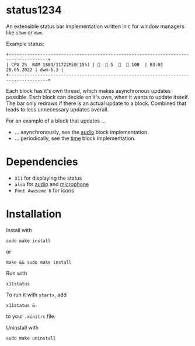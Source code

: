 # status1234

An extensible status bar implementation written in `C` for window managers like `i3wm` or `dwm`.

Example status:
```
+-------------------------------------------------------------------------------------+
| CPU 2%  RAM 1803/11722MiB(15%) |    5     100  | 03:03 28.05.2022 | dwm-6.3 |
+-------------------------------------------------------------------------------------+
```

Each block has it's own thread, which makes asynchronous updates possible. Each block can decide on it's own, when it wants to update itsself. The bar only redraws if there is an actual update to a block. Combined that leads to less unnecessary updates overall.

For an example of a block that updates ...
 * ... asynchronously, see the [audio](./src/block/saudio.c) block implementation.
 * ... periodically, see the [time](./src/block/stime.c) block implementation.


# Dependencies
 * `X11` for displaying the status
 * `alsa` for [audio](./src/block/saudio.c) and [microphone](./src/block/smic.c)
 * `Font Awesome 6` for icons


# Installation
Install with
```
sudo make install
```
or
```
make && sudo make install
```

Run with
```
x11status
```

To run it with `startx`, add
```
x11status &
```
to your `.xinitrc` file.

Uninstall with
```
sudo make uninstall
```
